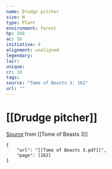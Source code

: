 ```yaml
---
name: Drudge pitcher
size: H
type: Plant
environment: forest
hp: 168
ac: 16
initiative: 4
alignment: unaligned
legendary: 
lair: 
unique: 
cr: 10
tags: 
source: "Tome of Beasts 3: 162"
url: ""
---
```

# [[Drudge pitcher]]

[Source](zotero://open-pdf/library/items/BLGR9HVR?page=162) from [[Tome of Beasts 3]]

```pdf
{
	"url": "[[Tome of Beasts 3.pdf]]",
	"page": [162]
}
```

